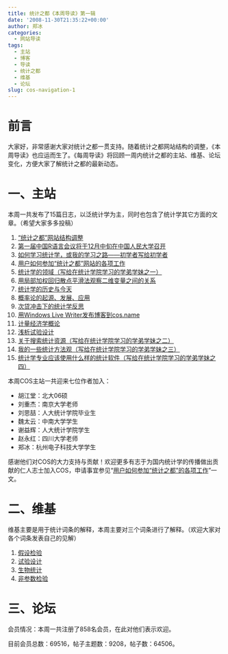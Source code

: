 ```yaml
---
title: 统计之都《本周导读》第一辑
date: '2008-11-30T21:35:22+00:00'
author: 郑冰
categories:
  - 网站导读
tags:
  - 主站
  - 博客
  - 导读
  - 统计之都
  - 维基
  - 论坛
slug: cos-navigation-1
---
```


# 前言

大家好，非常感谢大家对统计之都一贯支持。随着统计之都网站结构的调整，《本周导读》也应运而生了。《每周导读》将回顾一周内统计之都的主站、维基、论坛变化，方便大家了解统计之都的最新动态。<!--more-->

# 一、主站

本周一共发布了15篇日志，以泛统计学为主，同时也包含了统计学其它方面的文章。（希望大家多多投稿）

  1. [“统计之都”网站结构调整](https://cos.name/2008/11/cos-restructured/)
  2. [第一届中国R语言会议将于12月中旬在中国人民大学召开](https://cos.name/2008/11/r-conference-notice/)
  3. [如何学习统计学，或我的学习之路——初学者写给初学者](https://cos.name/2008/11/how-to-learn-statistics-by-jthu/)
  4. [用户如何参加“统计之都”网站的各项工作](https://cos.name/2008/11/how-to-work-with-cos/)
  5. [统计学的领域（写给在统计学院学习的学弟学妹之一）](https://cos.name/2008/11/domain-of-statistics-by-yihui/)
  6. [用局部加权回归散点平滑法观察二维变量之间的关系](https://cos.name/2008/11/lowess-to-explore-bivariate-correlation-by-yihui/)
  7. [统计学的历史与今天](https://cos.name/2008/11/statistics-history-and-today/)
  8. [概率论的起源、发展、应用](https://cos.name/2008/11/probability-theory-origin-development-application/)
  9. [次贷冲击下的统计学反思](https://cos.name/2008/11/subprimestat/)
 10. [用Windows Live Writer发布博客到cos.name](https://cos.name/2008/11/windows-live-writer-blog-to-cos-name/)
 11. [计量经济学概论](https://cos.name/2008/11/an-introduction-to-econometrics/)
 12. [浅析试验设计](https://cos.name/2008/11/experiment-design/)
 13. [关于搜索统计资源（写给在统计学院学习的学弟学妹之二）](https://cos.name/2008/11/how-to-search-for-statistics-resources/)
 14. [我的一些统计方法观（写给在统计学院学习的学弟学妹之三）](https://cos.name/2008/11/outlook-on-statistical-methods/)
 15. [统计学专业应该使用什么样的统计软件（写给在统计学院学习的学弟学妹之四）](https://cos.name/2008/11/which-statistical-software-should-we-use/)

本周COS主站一共迎来七位作者加入：

  * 胡江堂：北大06硕
  * 刘重杰：南京大学老师
  * 刘思喆：人大统计学院毕业生
  * 魏太云：中南大学学生
  * 谢益辉：人大统计学院学生
  * 赵永红：四川大学老师
  * 郑冰：杭州电子科技大学学生

感谢他们对COS的大力支持与贡献！欢迎更多有志于为国内统计学的传播做出贡献的仁人志士加入COS，申请事宜参见“[用户如何参加“统计之都”的各项工作](https://cos.name/2008/11/how-to-work-with-cos/ "用户如何参加“统计之都”的各项工作")”一文。

# 二、维基

维基主要是用于统计词条的解释，本周主要对三个词条进行了解释。（欢迎大家对各个词条发表自己的见解）

  1. [假设检验](https://cos.name/wiki/htest/start)
  2. [试验设计](https://cos.name/wiki/doe/start)
  3. [生物统计](https://cos.name/wiki/biostat/start)
  4. [非参数检验](https://cos.name/wiki/nonparametric/start)

# 三、论坛

会员情况：本周一共注册了858名会员，在此对他们表示欢迎。

目前会员总数：69516，帖子主题数：9208，帖子数：64506。
